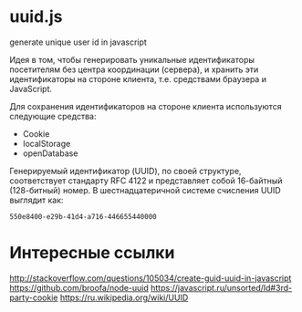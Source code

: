 # uuid.js
generate unique user id in javascript


Идея в том, чтобы генерировать уникальные идентификаторы посетителям без центра координации (сервера), и
хранить эти идентификаторы на стороне клиента, т.е. средствами браузера и JavaScript.

Для сохранения идентификаторов на стороне клиента используются следующие средства:
- Cookie
- localStorage
- openDatabase


Генерируемый идентификатор (UUID), по своей структуре, соответствует стандарту  RFC 4122 и  представляет собой 16-байтный (128-битный) номер. В шестнадцатеричной системе счисления UUID выглядит как:

`550e8400-e29b-41d4-a716-446655440000`




# Интересные ссылки

http://stackoverflow.com/questions/105034/create-guid-uuid-in-javascript
https://github.com/broofa/node-uuid
https://javascript.ru/unsorted/Id#3rd-party-cookie
https://ru.wikipedia.org/wiki/UUID
